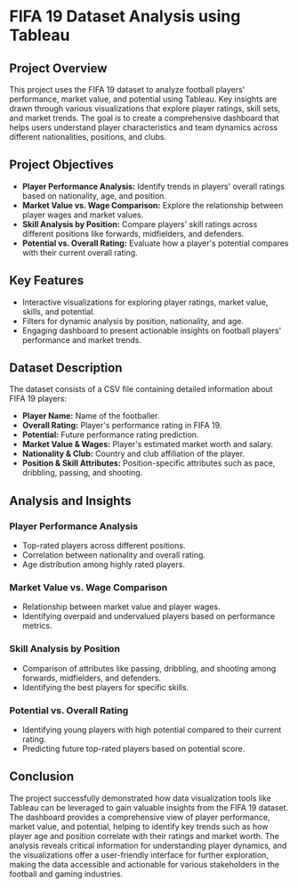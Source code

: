 
# FIFA 19 Dataset Analysis using Tableau

## Project Overview
This project uses the FIFA 19 dataset to analyze football players' performance, market value, and potential using Tableau. Key insights are drawn through various visualizations that explore player ratings, skill sets, and market trends. The goal is to create a comprehensive dashboard that helps users understand player characteristics and team dynamics across different nationalities, positions, and clubs.

## Project Objectives
- **Player Performance Analysis:** Identify trends in players' overall ratings based on nationality, age, and position.
- **Market Value vs. Wage Comparison:** Explore the relationship between player wages and market values.
- **Skill Analysis by Position:** Compare players' skill ratings across different positions like forwards, midfielders, and defenders.
- **Potential vs. Overall Rating:** Evaluate how a player's potential compares with their current overall rating.

## Key Features
- Interactive visualizations for exploring player ratings, market value, skills, and potential.
- Filters for dynamic analysis by position, nationality, and age.
- Engaging dashboard to present actionable insights on football players' performance and market trends.

## Dataset Description
The dataset consists of a CSV file containing detailed information about FIFA 19 players:
- **Player Name:** Name of the footballer.
- **Overall Rating:** Player's performance rating in FIFA 19.
- **Potential:** Future performance rating prediction.
- **Market Value & Wages:** Player's estimated market worth and salary.
- **Nationality & Club:** Country and club affiliation of the player.
- **Position & Skill Attributes:** Position-specific attributes such as pace, dribbling, passing, and shooting.

## Analysis and Insights
### Player Performance Analysis
- Top-rated players across different positions.
- Correlation between nationality and overall rating.
- Age distribution among highly rated players.

### Market Value vs. Wage Comparison
- Relationship between market value and player wages.
- Identifying overpaid and undervalued players based on performance metrics.

### Skill Analysis by Position
- Comparison of attributes like passing, dribbling, and shooting among forwards, midfielders, and defenders.
- Identifying the best players for specific skills.

### Potential vs. Overall Rating
- Identifying young players with high potential compared to their current rating.
- Predicting future top-rated players based on potential score.

## Conclusion
The project successfully demonstrated how data visualization tools like Tableau can be leveraged to gain valuable insights from the FIFA 19 dataset. The dashboard provides a comprehensive view of player performance, market value, and potential, helping to identify key trends such as how player age and position correlate with their ratings and market worth. The analysis reveals critical information for understanding player dynamics, and the visualizations offer a user-friendly interface for further exploration, making the data accessible and actionable for various stakeholders in the football and gaming industries.
